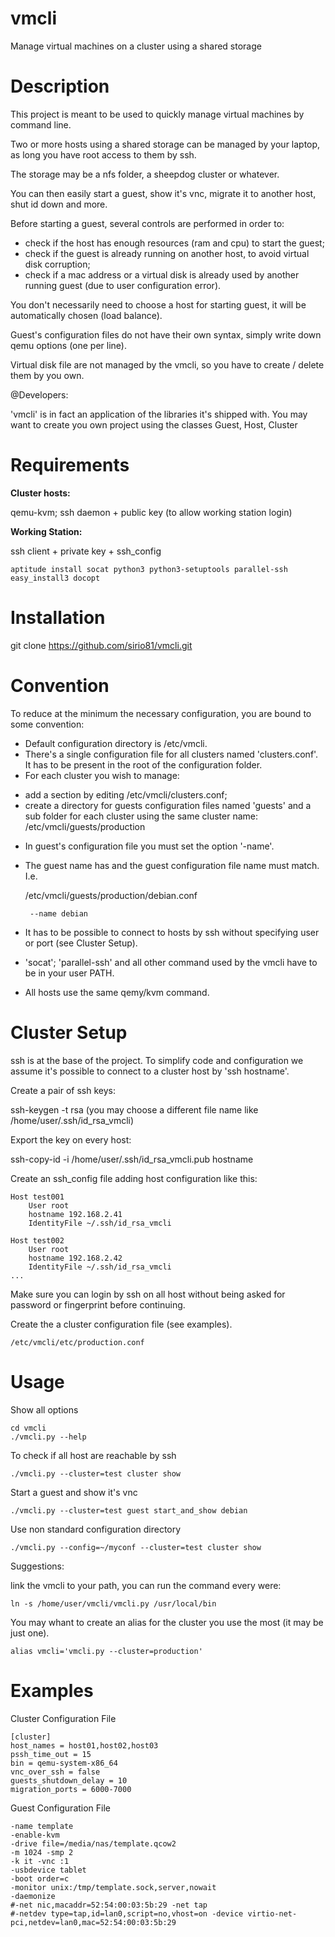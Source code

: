 vmcli
=====

Manage virtual machines on a cluster using a shared storage



Description
===========

This project is meant to be used to quickly manage virtual machines by command line.

Two or more hosts using a shared storage can be managed by your laptop, as long you have root access to them by ssh.

The storage may be a nfs folder, a sheepdog cluster or whatever.

You can then easily start a guest, show it's vnc, migrate it to another host, shut id down and more.

Before starting a guest, several controls are performed in order to:

  - check if the host has enough resources (ram and cpu) to start the guest;
  - check if the guest is already running on another host, to avoid virtual disk corruption;
  - check if a mac address or a virtual disk is already used by another running guest (due to user configuration error).
  
You don't necessarily need to choose a host for starting guest, it will be automatically chosen (load balance).

Guest's configuration files do not have their own syntax, simply write down qemu options (one per line).

Virtual disk file are not managed by the vmcli, so you have to create / delete them by you own.

@Developers:

'vmcli' is in fact an application of the libraries it's shipped with.
You may want to create you own project using the classes Guest, Host, Cluster



Requirements
============

**Cluster hosts:**

qemu-kvm; ssh daemon + public key (to allow working station login)

**Working Station:**

ssh client + private key + ssh_config

    aptitude install socat python3 python3-setuptools parallel-ssh
    easy_install3 docopt



Installation
============

git clone https://github.com/sirio81/vmcli.git



Convention
==========
To reduce at the minimum the necessary configuration, you are bound to some convention:

 - Default configuration directory is /etc/vmcli.
 - There's a single configuration file for all clusters named 'clusters.conf'. It has to be present in the root of the configuration folder.
 - For each cluster you wish to manage:
  * add a section by editing /etc/vmcli/clusters.conf;
  * create a directory for guests configuration files named 'guests' and a sub folder for each cluster using the same cluster name:
    /etc/vmcli/guests/production
 - In guest's configuration file you must set the option '-name'.
 - The guest name has and the guest configuration file name must match. I.e.
 
    /etc/vmcli/guests/production/debian.conf
    
        --name debian

 - It has to be possible to connect to hosts by ssh without specifying user or port (see Cluster Setup).
 - 'socat'; 'parallel-ssh' and all other command used by the vmcli have to be in your user PATH.
 - All hosts use the same qemy/kvm command.



Cluster Setup
==============

ssh is at the base of the project.
To simplify code and configuration we assume it's possible to connect to a cluster host by 'ssh hostname'.

Create a pair of ssh keys:

  ssh-keygen -t rsa 
  (you may choose a different file name like /home/user/.ssh/id_rsa_vmcli)
  
Export the key on every host: 

  ssh-copy-id -i /home/user/.ssh/id_rsa_vmcli.pub hostname
  
Create an ssh_config file adding host configuration like this:

    Host test001
        User root
        hostname 192.168.2.41
        IdentityFile ~/.ssh/id_rsa_vmcli

    Host test002
        User root
        hostname 192.168.2.42
        IdentityFile ~/.ssh/id_rsa_vmcli
    ...
    
Make sure you can login by ssh on all host without being asked for password or fingerprint before continuing.

Create the a cluster configuration file (see examples).

    /etc/vmcli/etc/production.conf



Usage
=====

Show all options

    cd vmcli
    ./vmcli.py --help

To check if all host are reachable by ssh

    ./vmcli.py --cluster=test cluster show

Start a guest and show it's vnc

    ./vmcli.py --cluster=test guest start_and_show debian

Use non standard configuration directory

    ./vmcli.py --config=~/myconf --cluster=test cluster show
  
Suggestions:

link the vmcli to your path, you can run the command every were:

    ln -s /home/user/vmcli/vmcli.py /usr/local/bin
    
You may whant to create an alias for the cluster you use the most (it may be just one).

    alias vmcli='vmcli.py --cluster=production'



Examples
========

Cluster Configuration File

    [cluster]
    host_names = host01,host02,host03
    pssh_time_out = 15
    bin = qemu-system-x86_64
    vnc_over_ssh = false
    guests_shutdown_delay = 10
    migration_ports = 6000-7000


Guest Configuration File

    -name template
    -enable-kvm
    -drive file=/media/nas/template.qcow2
    -m 1024 -smp 2
    -k it -vnc :1
    -usbdevice tablet
    -boot order=c
    -monitor unix:/tmp/template.sock,server,nowait
    -daemonize
    #-net nic,macaddr=52:54:00:03:5b:29 -net tap
    #-netdev type=tap,id=lan0,script=no,vhost=on -device virtio-net-pci,netdev=lan0,mac=52:54:00:03:5b:29
    